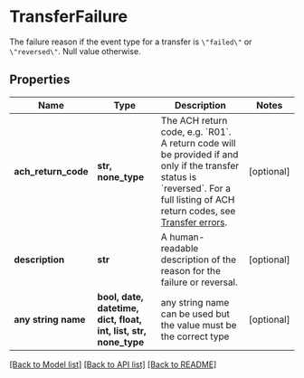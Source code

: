 # TransferFailure

The failure reason if the event type for a transfer is `\"failed\"` or `\"reversed\"`. Null value otherwise.

## Properties
Name | Type | Description | Notes
------------ | ------------- | ------------- | -------------
**ach_return_code** | **str, none_type** | The ACH return code, e.g. &#x60;R01&#x60;.  A return code will be provided if and only if the transfer status is &#x60;reversed&#x60;. For a full listing of ACH return codes, see [Transfer errors](https://plaid.com/docs/errors/transfer/#ach-return-codes). | [optional] 
**description** | **str** | A human-readable description of the reason for the failure or reversal. | [optional] 
**any string name** | **bool, date, datetime, dict, float, int, list, str, none_type** | any string name can be used but the value must be the correct type | [optional]

[[Back to Model list]](../README.md#documentation-for-models) [[Back to API list]](../README.md#documentation-for-api-endpoints) [[Back to README]](../README.md)


